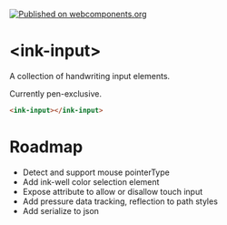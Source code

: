 [![Published on webcomponents.org](https://img.shields.io/badge/webcomponents.org-published-blue.svg)](https://www.webcomponents.org/element/H-Plus-Time/ink-input)
# \<ink-input\>

A collection of handwriting input elements.

Currently pen-exclusive.
<!--
```
<custom-element-demo>
  <template>
    <link rel="import" href="ink-input.html">
    <next-code-block></next-code-block>
  </template>
</custom-element-demo>
```
-->

```html
<ink-input></ink-input>
```

# Roadmap

* Detect and support mouse pointerType
* Add ink-well color selection element
* Expose attribute to allow or disallow touch input
* Add pressure data tracking, reflection to path styles
* Add serialize to json